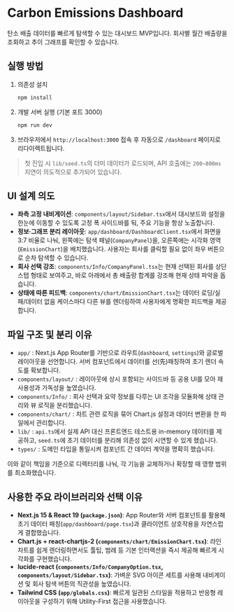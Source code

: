 # Carbon Emissions Dashboard

탄소 배출 데이터를 빠르게 탐색할 수 있는 대시보드 MVP입니다. 회사별 월간 배출량을 조회하고 추이 그래프를 확인할 수 있습니다.

## 실행 방법

1. 의존성 설치
   ```bash
   npm install
   ```
2. 개발 서버 실행 (기본 포트 3000)
   ```bash
   npm run dev
   ```
3. 브라우저에서 `http://localhost:3000` 접속 후 자동으로 `/dashboard` 페이지로 리다이렉트됩니다.

> 첫 진입 시 `lib/seed.ts`의 더미 데이터가 로드되며, API 호출에는 `200~800ms` 지연이 의도적으로 추가되어 있습니다.

## UI 설계 의도

- **좌측 고정 내비게이션**: `components/layout/Sidebar.tsx`에서 대시보드와 설정을 한눈에 이동할 수 있도록 고정 폭 사이드바를 둬, 주요 기능을 항상 노출합니다.
- **정보·그래프 분리 레이아웃**: `app/dashboard/DashboardClient.tsx`에서 화면을 3:7 비율로 나눠, 왼쪽에는 탐색 패널(`CompanyPanel`)을, 오른쪽에는 시각화 영역(`EmissionChart`)을 배치했습니다. 사용자는 회사를 클릭할 필요 없이 좌우 버튼으로 순차 탐색할 수 있습니다.
- **회사 선택 강조**: `components/Info/CompanyPanel.tsx`는 현재 선택된 회사를 상단 스텝 형태로 보여주고, 바로 아래에서 총 배출량 합계를 강조해 현재 상태 파악을 돕습니다.
- **상태에 따른 피드백**: `components/chart/EmissionChart.tsx`는 데이터 로딩/실패/데이터 없음 케이스마다 다른 뷰를 렌더링하여 사용자에게 명확한 피드백을 제공합니다.

## 파일 구조 및 분리 이유

- `app/` : Next.js App Router를 기반으로 라우트(`dashboard`, `settings`)와 글로벌 레이아웃을 선언합니다. 서버 컴포넌트에서 데이터를 선(先)패칭하여 초기 렌더 속도를 확보합니다.
- `components/layout/` : 레이아웃에 상시 포함되는 사이드바 등 공용 UI를 모아 재사용성과 가독성을 높였습니다.
- `components/Info/` : 회사 선택과 요약 정보를 다루는 UI 조각을 모듈화해 상태 관리와 뷰 로직을 분리했습니다.
- `components/chart/` : 차트 관련 로직을 묶어 Chart.js 설정과 데이터 변환을 한 파일에서 관리합니다.
- `lib/` : `api.ts`에서 실제 API 대신 프론트엔드 테스트용 in-memory 데이터를 제공하고, `seed.ts`에 초기 데이터를 분리해 의존성 없이 시연할 수 있게 했습니다.
- `types/` : 도메인 타입을 통일시켜 컴포넌트 간 데이터 계약을 명확히 했습니다.

이와 같이 책임을 기준으로 디렉터리를 나눠, 각 기능을 교체하거나 확장할 때 영향 범위를 최소화했습니다.

## 사용한 주요 라이브러리와 선택 이유

- **Next.js 15 & React 19 (`package.json`)**: App Router와 서버 컴포넌트를 활용해 초기 데이터 패칭(`app/dashboard/page.tsx`)과 클라이언트 상호작용을 자연스럽게 결합했습니다.
- **Chart.js + react-chartjs-2 (`components/chart/EmissionChart.tsx`)**: 라인 차트를 쉽게 렌더링하면서도 툴팁, 범례 등 기본 인터랙션을 즉시 제공해 빠르게 시각화를 구현했습니다.
- **lucide-react (`components/Info/CompanyOption.tsx`, `components/layout/Sidebar.tsx`)**: 가벼운 SVG 아이콘 세트를 사용해 내비게이션 및 회사 탐색 버튼의 직관성을 높였습니다.
- **Tailwind CSS (`app/globals.css`)**: 빠르게 일관된 스타일을 적용하고 반응형 레이아웃을 구성하기 위해 Utility-First 접근을 사용했습니다.

